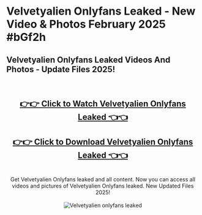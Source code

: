# Velvetyalien Onlyfans Leaked - New Video & Photos February 2025 #bGf2h

<h2>Velvetyalien Onlyfans Leaked Videos And Photos - Update Files 2025!</h2>
<br>
<div align="center">
<h2><a href="https://links2leaks.com?utm_source=velvetyalien&utm_medium=git102" rel="nofollow">👉👉 Click to Watch Velvetyalien Onlyfans Leaked 👈👈</a></h2>
<h2><a href="https://links2leaks.com?utm_source=velvetyalien&utm_medium=git102" rel="nofollow">👉👉 Click to Download Velvetyalien Onlyfans Leaked 👈👈</a></h2>
<br>
Get Velvetyalien Onlyfans leaked and all content. Now you can access all videos and pictures of Velvetyalien Onlyfans leaked. New Updated Files 2025!
<br>
<br>
<a href="https://links2leaks.com?utm_source=velvetyalien&utm_medium=git102" rel="nofollow" data-target="animated-image.originalLink"><img src="https://i.ibb.co/Gkj2r4b/banner.png" alt="Velvetyalien onlyfans leaked" style="max-width: 100%; display: inline-block;" data-target="animated-image.originalImage"></a>
</div>
<br>
